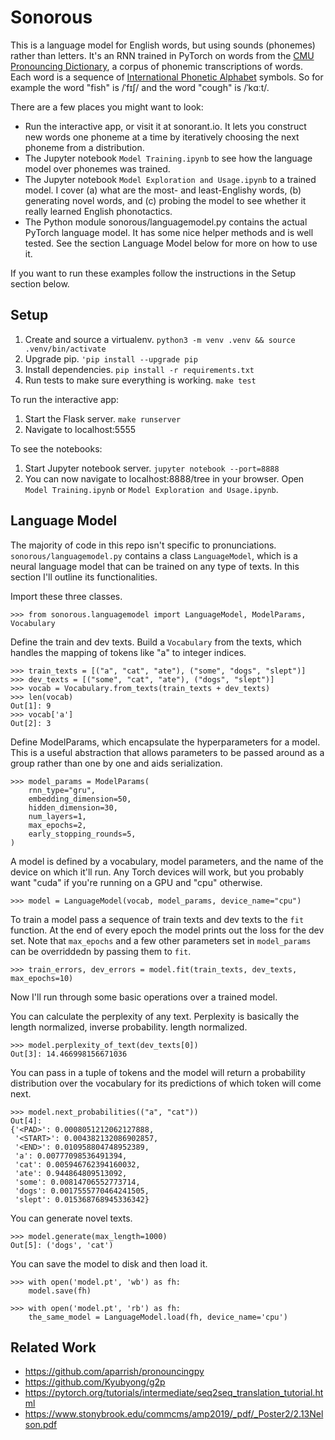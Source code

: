 Sonorous
========
This is a language model for English words, but using sounds (phonemes) rather than letters. It's an RNN trained in PyTorch on words from the [CMU Pronouncing Dictionary](http://www.speech.cs.cmu.edu/cgi-bin/cmudict), a corpus of phonemic transcriptions of words. Each word is a sequence of [International Phonetic Alphabet](https://en.wikipedia.org/wiki/International_Phonetic_Alphabet) symbols. So for example the word "fish" is /ˈfɪʃ/ and the word "cough" is /ˈkɑːt/.

There are a few places you might want to look:
- Run the interactive app, or visit it at sonorant.io. It lets you construct new words one phoneme at a time by iteratively choosing the
  next phoneme from a distribution.
- The Jupyter notebook `Model Training.ipynb` to see how the language model over phonemes was trained.
- The Jupyter notebook `Model Exploration and Usage.ipynb` to a trained model. I cover (a) what are the most- and least-Englishy words, (b) generating novel words, and (c) probing the model to see whether it really learned English phonotactics.
- The Python module sonorous/languagemodel.py contains the actual PyTorch language model. It has some nice helper methods and is well tested. See the section Language Model below for more on how to use it.

If you want to run these examples follow the instructions in the Setup section below.

## Setup ##
1. Create and source a virtualenv. `python3 -m venv .venv && source .venv/bin/activate`
2. Upgrade pip. `'pip install --upgrade pip`
3. Install dependencies. `pip install -r requirements.txt`
4. Run tests to make sure everything is working. `make test`

To run the interactive app:
1. Start the Flask server. `make runserver`
2. Navigate to localhost:5555

To see the notebooks:
1. Start Jupyter notebook server. `jupyter notebook --port=8888`
2. You can now navigate to localhost:8888/tree in your browser. Open `Model Training.ipynb` or `Model Exploration and Usage.ipynb`.


## Language Model ##
The majority of code in this repo isn't specific to pronunciations. `sonorous/languagemodel.py` contains a class `LanguageModel`, which is a neural language model that can be trained on any type of texts. In this section I'll outline its functionalities.

Import these three classes.
```
>>> from sonorous.languagemodel import LanguageModel, ModelParams, Vocabulary
```

Define the train and dev texts. Build a `Vocabulary` from the texts, which handles the mapping of tokens like "a" to integer indices.
```
>>> train_texts = [("a", "cat", "ate"), ("some", "dogs", "slept")]
>>> dev_texts = [("some", "cat", "ate"), ("dogs", "slept")]
>>> vocab = Vocabulary.from_texts(train_texts + dev_texts)
>>> len(vocab)
Out[1]: 9
>>> vocab['a']
Out[2]: 3
```

Define ModelParams, which encapsulate the hyperparameters for a model. This is a useful abstraction that allows parameters to be passed around as a group rather than one by one and aids serialization.
```
>>> model_params = ModelParams(
    rnn_type="gru",
    embedding_dimension=50,
    hidden_dimension=30,
    num_layers=1,
    max_epochs=2,
    early_stopping_rounds=5,
)
```

A model is defined by a vocabulary, model parameters, and the name of the device on which it'll run. Any Torch devices will work, but you probably want "cuda" if you're running on a GPU and "cpu"
otherwise.
```
>>> model = LanguageModel(vocab, model_params, device_name="cpu")
```

To train a model pass a sequence of train texts and dev texts to the `fit` function. At the end of every epoch the model prints out the loss for the dev set. Note that `max_epochs` and a few other parameters set in `model_params` can be overriddedn by passing them to `fit`.
```
>>> train_errors, dev_errors = model.fit(train_texts, dev_texts, max_epochs=10)
```

Now I'll run through some basic operations over a trained model.

You can calculate the perplexity of any text. Perplexity is basically the length normalized, inverse probability. length normalized.
```
>>> model.perplexity_of_text(dev_texts[0])
Out[3]: 14.466998156671036
```

You can pass in a tuple of tokens and the model will return a probability distribution over the vocabulary for its predictions of which token will come next.
```
>>> model.next_probabilities(("a", "cat"))
Out[4]:
{'<PAD>': 0.0008051212062127888,
 '<START>': 0.004382132086902857,
 '<END>': 0.010958804748952389,
 'a': 0.00777098536491394,
 'cat': 0.005946762394160032,
 'ate': 0.944864809513092,
 'some': 0.00814706552773714,
 'dogs': 0.0017555770464241505,
 'slept': 0.015368768945336342}
```

You can generate novel texts.
```
>>> model.generate(max_length=1000)
Out[5]: ('dogs', 'cat')
```

You can save the model to disk and then load it.
```
>>> with open('model.pt', 'wb') as fh:
    model.save(fh)

>>> with open('model.pt', 'rb') as fh:
    the_same_model = LanguageModel.load(fh, device_name='cpu')
```


## Related Work ##
* https://github.com/aparrish/pronouncingpy
* https://github.com/Kyubyong/g2p
* https://pytorch.org/tutorials/intermediate/seq2seq_translation_tutorial.html
* https://www.stonybrook.edu/commcms/amp2019/_pdf/_Poster2/2.13Nelson.pdf
